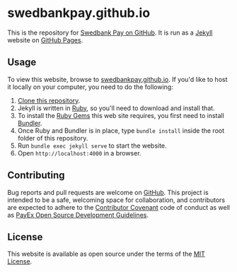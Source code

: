 # swedbankpay.github.io

This is the repository for [Swedbank Pay on GitHub][1]. It is run as a [Jekyll][2]
website on [GitHub Pages][3].

## Usage

To view this website, browse to [swedbankpay.github.io][1]. If you'd like to host it
locally on your computer, you need to do the following:

1. [Clone this repository][4].
2. Jekyll is written in [Ruby][5], so you'll need to download and install that.
3. To install the [Ruby Gems][6] this web site requires, you first need to
   install [Bundler][7].
4. Once Ruby and Bundler is in place, type `bundle install` inside the root
   folder of this repository.
5. Run `bundle exec jekyll serve` to start the website.
6. Open `http://localhost:4000` in a browser.

## Contributing

Bug reports and pull requests are welcome on [GitHub][8]. This project is
intended to be a safe, welcoming space for collaboration, and contributors
are expected to adhere to the [Contributor Covenant][9] code of conduct as
well as [PayEx Open Source Development Guidelines][10].

## License

This website is available as open source under the terms of the
[MIT License][11].

[1]: https://swedbankpay.github.io
[2]: https://jekyllrb.com/
[3]: https://pages.github.com/
[4]: https://help.github.com/articles/cloning-a-repository/
[5]: https://www.ruby-lang.org/en/
[6]: https://rubygems.org/
[7]: https://bundler.io/
[8]: https://github.com/SwedbankPay/swedbankpay.github.io/
[9]: http://contributor-covenant.org
[10]: https://developer.payex.com/xwiki/wiki/developer/view/Main/guidelines/open-source-development-guidelines/
[11]: https://opensource.org/licenses/MIT
